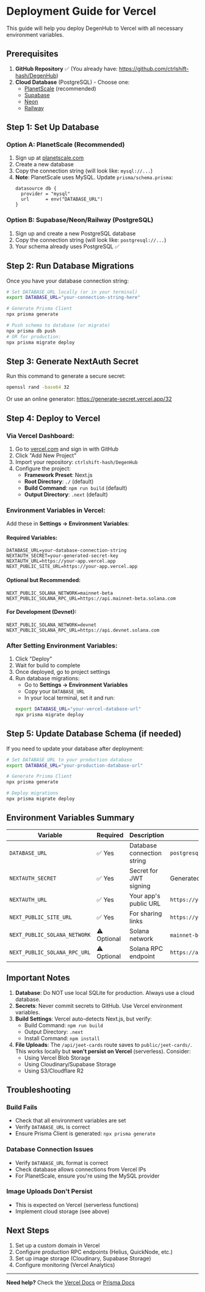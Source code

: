 # Deployment Guide for Vercel

This guide will help you deploy DegenHub to Vercel with all necessary environment variables.

## Prerequisites

1. **GitHub Repository** ✅ (You already have: https://github.com/ctrlshift-hash/DegenHub)
2. **Cloud Database** (PostgreSQL) - Choose one:
   - [PlanetScale](https://planetscale.com) (recommended)
   - [Supabase](https://supabase.com)
   - [Neon](https://neon.tech)
   - [Railway](https://railway.app)

## Step 1: Set Up Database

### Option A: PlanetScale (Recommended)

1. Sign up at [planetscale.com](https://planetscale.com)
2. Create a new database
3. Copy the connection string (will look like: `mysql://...`)
4. **Note**: PlanetScale uses MySQL. Update `prisma/schema.prisma`:
   ```prisma
   datasource db {
     provider = "mysql"
     url      = env("DATABASE_URL")
   }
   ```

### Option B: Supabase/Neon/Railway (PostgreSQL)

1. Sign up and create a new PostgreSQL database
2. Copy the connection string (will look like: `postgresql://...`)
3. Your schema already uses PostgreSQL ✅

## Step 2: Run Database Migrations

Once you have your database connection string:

```bash
# Set DATABASE_URL locally (or in your terminal)
export DATABASE_URL="your-connection-string-here"

# Generate Prisma Client
npx prisma generate

# Push schema to database (or migrate)
npx prisma db push
# OR for production:
npx prisma migrate deploy
```

## Step 3: Generate NextAuth Secret

Run this command to generate a secure secret:

```bash
openssl rand -base64 32
```

Or use an online generator: https://generate-secret.vercel.app/32

## Step 4: Deploy to Vercel

### Via Vercel Dashboard:

1. Go to [vercel.com](https://vercel.com) and sign in with GitHub
2. Click "Add New Project"
3. Import your repository: `ctrlshift-hash/DegenHub`
4. Configure the project:
   - **Framework Preset**: Next.js
   - **Root Directory**: `./` (default)
   - **Build Command**: `npm run build` (default)
   - **Output Directory**: `.next` (default)

### Environment Variables in Vercel:

Add these in **Settings → Environment Variables**:

#### Required Variables:

```
DATABASE_URL=your-database-connection-string
NEXTAUTH_SECRET=your-generated-secret-key
NEXTAUTH_URL=https://your-app.vercel.app
NEXT_PUBLIC_SITE_URL=https://your-app.vercel.app
```

#### Optional but Recommended:

```
NEXT_PUBLIC_SOLANA_NETWORK=mainnet-beta
NEXT_PUBLIC_SOLANA_RPC_URL=https://api.mainnet-beta.solana.com
```

#### For Development (Devnet):

```
NEXT_PUBLIC_SOLANA_NETWORK=devnet
NEXT_PUBLIC_SOLANA_RPC_URL=https://api.devnet.solana.com
```

### After Setting Environment Variables:

1. Click "Deploy"
2. Wait for build to complete
3. Once deployed, go to project settings
4. Run database migrations:
   - Go to **Settings → Environment Variables**
   - Copy your `DATABASE_URL`
   - In your local terminal, set it and run:
   ```bash
   export DATABASE_URL="your-vercel-database-url"
   npx prisma migrate deploy
   ```

## Step 5: Update Database Schema (if needed)

If you need to update your database after deployment:

```bash
# Set DATABASE_URL to your production database
export DATABASE_URL="your-production-database-url"

# Generate Prisma Client
npx prisma generate

# Deploy migrations
npx prisma migrate deploy
```

## Environment Variables Summary

| Variable | Required | Description | Example |
|----------|----------|-------------|---------|
| `DATABASE_URL` | ✅ Yes | Database connection string | `postgresql://user:pass@host:5432/db` |
| `NEXTAUTH_SECRET` | ✅ Yes | Secret for JWT signing | Generated 32-char string |
| `NEXTAUTH_URL` | ✅ Yes | Your app's public URL | `https://your-app.vercel.app` |
| `NEXT_PUBLIC_SITE_URL` | ✅ Yes | For sharing links | `https://your-app.vercel.app` |
| `NEXT_PUBLIC_SOLANA_NETWORK` | ⚠️ Optional | Solana network | `mainnet-beta` or `devnet` |
| `NEXT_PUBLIC_SOLANA_RPC_URL` | ⚠️ Optional | Solana RPC endpoint | `https://api.mainnet-beta.solana.com` |

## Important Notes

1. **Database**: Do NOT use local SQLite for production. Always use a cloud database.
2. **Secrets**: Never commit secrets to GitHub. Use Vercel environment variables.
3. **Build Settings**: Vercel auto-detects Next.js, but verify:
   - Build Command: `npm run build`
   - Output Directory: `.next`
   - Install Command: `npm install`
4. **File Uploads**: The `/api/jeet-cards` route saves to `public/jeet-cards/`. This works locally but **won't persist on Vercel** (serverless). Consider:
   - Using Vercel Blob Storage
   - Using Cloudinary/Supabase Storage
   - Using S3/Cloudflare R2

## Troubleshooting

### Build Fails

- Check that all environment variables are set
- Verify `DATABASE_URL` is correct
- Ensure Prisma Client is generated: `npx prisma generate`

### Database Connection Issues

- Verify `DATABASE_URL` format is correct
- Check database allows connections from Vercel IPs
- For PlanetScale, ensure you're using the MySQL provider

### Image Uploads Don't Persist

- This is expected on Vercel (serverless functions)
- Implement cloud storage (see above)

## Next Steps

1. Set up a custom domain in Vercel
2. Configure production RPC endpoints (Helius, QuickNode, etc.)
3. Set up image storage (Cloudinary, Supabase Storage)
4. Configure monitoring (Vercel Analytics)

---

**Need help?** Check the [Vercel Docs](https://vercel.com/docs) or [Prisma Docs](https://www.prisma.io/docs)

